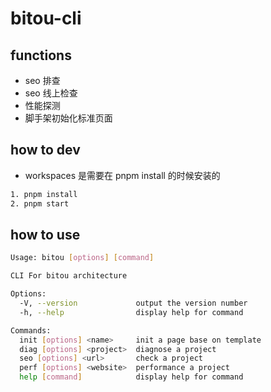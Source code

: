 # bitou-cli

## functions

- seo 排查
- seo 线上检查
- 性能探测
- 脚手架初始化标准页面

## how to dev

- workspaces 是需要在 pnpm install 的时候安装的

```bash
1. pnpm install
2. pnpm start
```

## how to use

```bash
Usage: bitou [options] [command]

CLI For bitou architecture

Options:
  -V, --version             output the version number
  -h, --help                display help for command

Commands:
  init [options] <name>     init a page base on template
  diag [options] <project>  diagnose a project
  seo [options] <url>       check a project
  perf [options] <website>  performance a project
  help [command]            display help for command

```
